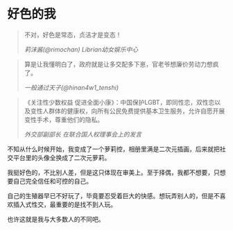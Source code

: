 # 好色的我

> 不对，好色是常态，贞洁才是变态！
> 
> _莉沫酱\(@rimochan\)
> Librian幼女娱乐中心_

> 算是让我懂明白了，政府就是让多交配多下崽，官老爷想廉价劳动力想疯了。
> 
> _一般通过天子\(@hinan4w1_tenshi\)_

> 《关注性少数权益 促进全面小康》：中国保护LGBT，即同性恋，双性恋以及变性人群体的健康权，向所有公民免费提供基本卫生服务，允许自愿开展变性手术，尊重他们的隐私。
> 
> _外交部副部长
> 在联合国人权理事会上的发言_

不知从什么时候开始，我变成了一个萝莉控，相册里满是二次元插画，后来就把社交平台里的头像全换成了二次元萝莉。

我挺好色的，不比别人差，但是这只体现在审美上。至于择偶，我都不想要，只想要自己完全信任和可控的自己。

自己的生殖器早已不好玩了，毕竟要忍受着巨大的快感。想玩弄别人的，但是不喜欢插入式性交，最重要的是找不到人玩。

也许这就是我与大多数人的不同吧。
